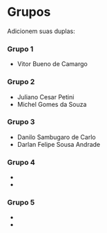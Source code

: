 # Grupos

Adicionem suas duplas:

### Grupo 1
* Vitor Bueno de Camargo

### Grupo 2
* Juliano Cesar Petini
* Michel Gomes da Souza

### Grupo 3
* Danilo Sambugaro de Carlo
* Darlan Felipe Sousa Andrade

### Grupo 4
*
*

### Grupo 5
*
*
